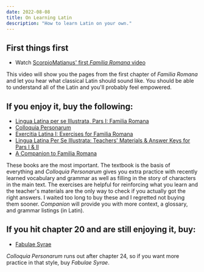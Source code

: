 ```yaml
---
date: 2022-08-08
title: On Learning Latin
description: "How to learn Latin on your own."
---
```


## First things first

- Watch [ScorpioMatianus' first _Familia Romana_ video][video]

This video will show you the pages from the first chapter of _Familia Romana_
and let you hear what classical Latin should sound like. You should be able to
understand all of the Latin and you'll probably feel empowered.

## If you enjoy it, buy the following:

- [Lingua Latina per se Illustrata, Pars I: Familia Romana][textbook]
- [Colloquia Personarum][colloquia]
- [Exercitia Latina I: Exercises for Familia Romana][exercitia]
- [Lingua Latina Per Se Illustrata: Teachers' Materials & Answer Keys for Pars I & II][key]
- [A Companion to Familia Romana][companion]

These books are the most important.
The textbook is the basis of everything and _Colloquia Personarum_ gives you extra practice with recently learned vocabulary and grammar as well as filling in the story of characters in the main text.
The exercises are helpful for reinforcing what you learn and the teacher's materials are the only way to check if you actually got the right answers.
I waited too long to buy these and I regretted not buying them sooner.
_Companion_ will provide you with more context, a glossary, and grammar listings (in Latin).

## If you hit chapter 20 and are still enjoying it, buy:

- [Fabulae Syrae][fabulae]

_Colloquia Personarum_ runs out after chapter 24, so if you want more practice
in that style, buy _Fabulae Syrae_.

<!-- Links -->

[video]: https://www.youtube.com/watch?v=t_Hm6HpnN5k&list=PLU1WuLg45SiyrXahjvFahDuA060P487pV&index=4
[textbook]: https://www.amazon.com/Lingua-Latina-Illustrata-Pars-Familia/dp/1585104205/ref=sr_1_1?keywords=lingua+latina+per+se+illustrata&qid=1659934269&s=books&sprefix=lingua+latin%2Cstripbooks%2C273&sr=1-1
[grammatica]: https://www.amazon.com/Lingua-Latina-illustrata-Pars-Grammatica/dp/1585102237/ref=sr_1_1?crid=90U8UFFJ1H6D&keywords=grammatica+latina&qid=1659934317&s=books&sprefix=grammatica+latin%2Cstripbooks-intl-ship%2C239&sr=1-1
[colloquia]: https://www.amazon.com/Colloquia-Personarum-Lingua-Latina-Latin/dp/158510938X/ref=sr_1_15?keywords=lingua+latina+per+se+illustrata&qid=1659934269&s=books&sprefix=lingua+latin%2Cstripbooks%2C273&sr=1-15
[glossarium]: https://www.amazon.com/Glossarium-Pars-I-Lingua-Latina/dp/1585106933/ref=sr_1_12?keywords=lingua+latina+per+se+illustrata&qid=1659934269&s=books&sprefix=lingua+latin%2Cstripbooks%2C273&sr=1-12
[fabulae]: https://www.amazon.com/Fabulae-Syrae-Lingua-Latina-Latin/dp/1585104280/ref=sr_1_8?keywords=lingua+latina+per+se+illustrata&qid=1659934269&s=books&sprefix=lingua+latin%2Cstripbooks%2C273&sr=1-8
[exercitia]: https://www.amazon.com/Exercitia-Latina-Exercises-Familia-Romana/dp/1585102121/ref=sr_1_7?keywords=lingua+latina+per+se+illustrata&qid=1659934269&s=books&sprefix=lingua+latin%2Cstripbooks%2C273&sr=1-7
[companion]: https://www.amazon.com/Companion-Familia-Romana-Ørbergs-Vocabulary/dp/158510809X?crid=375U74MSWZX4N&keywords=lingua+latina&qid=1671765789&sprefix=lingua+latina%2Caps%2C233&sr=8-6
[key]: https://www.amazon.com/Lingua-Latina-Se-Illustrata-Materials/dp/1585100749/ref=sr_1_1?crid=16AKK3ZMIO7K&keywords=lingua+latina+teacher&qid=1659935161&s=books&sprefix=lingua+latina+teach%2Cstripbooks-intl-ship%2C281&sr=1-1
